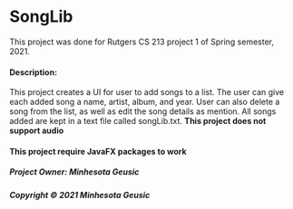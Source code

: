 # SongLib
<p>This project was done for Rutgers CS 213 project 1 of Spring semester, 2021.</p>
<h4>Description:</h4>
<p>		This project creates a UI for user to add songs to a list. The user can give each added song a name, artist, album, and year. User can also delete a song from the list, as well as edit the song details as mention. All songs added are kept in a text file called songLib.txt. <b>This project does not support audio</b></p>

<h4>This project require JavaFX packages to work</p>
<h5>Project Owner: Minhesota Geusic</h5>
<h5>Copyright © 2021 Minhesota Geusic</h5>
